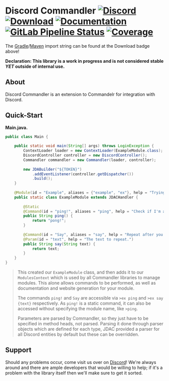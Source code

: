 # Discord Commandler [![Discord][discord-members]][discord] [![Download][bintray-download]][bintray] [![Documentation][docs-shield]][docs] [![GitLab Pipeline Status][gitlab-build]][gitlab] [![Coverage][gitlab-coverage]][gitlab] 
The [Gradle][gradle]/[Maven][maven] import string can be found at the Download badge above!

**Declaration: This library is a work in progress and is not considered stable _YET_ outside of internal use.**

## About
Discord Commandler is an extension to Commandelr for integration with Discord.  

## Quick-Start
**Main.java.**
```java
public class Main {
    
    public static void main(String[] args) throws LoginException {
        ContextLoader loader = new ContextLoader(ExampleModule.class);
        DiscordController controller = new DiscordController();
        Commandler commandler = new Commandler(loader, controller);
    
        new JDABuilder("${TOKEN}")
            .addEventListener(controller.getDispatcher())
            .build();
    }
    
    @Module(id = "Example", aliases = {"example", "ex"}, help = "Trying to show off Commandler!")
    public static class ExampleModule extends JDACHandler {
    
        @Static
        @Command(id = "ping!", aliases = "ping", help = "Check if I'm alive.")
        public String ping() {
            return "pong!";
        }
    
        @Command(id = "Say", aliases = "say", help = "Repeat after you.")
        @Param(id = "text", help = "The text to repeat.")
        public String say(String text) {
            return text;
        }
    }
}
```
> This created our `ExampleModule` class, and then adds it to our `ModulesContext` which is used by all Commandler libraries to manage modules. This alone allows commands to be performed, as well as documentation and website generation for your module.  
>
> The commands `ping!` and `Say` are accessible via `>ex ping` and `>ex say {text}` respectively. As `ping!` is a static command, it can also be accessed without specifying the module name, like `>ping`.  
>
> Parameters are parsed by Commandler, so they just have to be specified in method heads, not parsed. Parsing it done through parser objects which are defined for each type, JDAC provided a parser for all Discord entities by default but these can be overridden.

## Support
Should any problems occur, come visit us over on [Discord][discord]! We're always around and there are
ample developers that would be willing to help; if it's a problem with the library itself then we'll
make sure to get it sorted.

[discord]: https://discord.gg/hprGMaM "Discord Invite"
[discord-members]: https://discordapp.com/api/guilds/184657525990359041/widget.png "Discord Shield"
[bintray]: https://bintray.com/elypia/Commandler/core/_latestVersion "Bintray Latest Version"
[bintray-download]: https://api.bintray.com/packages/elypia/Commandler/core/images/download.svg "Bintray Download Shield"
[docs]: https://commandler.elypia.com/ "Commandler Documentation"
[docs-shield]: https://img.shields.io/badge/Docs-Commandler-blue.svg "Commandler Documentation Shield"
[gitlab]: https://gitlab.com/Elypia/commandler/commits/master "Repository on GitLab"
[gitlab-build]: https://gitlab.com/Elypia/commandler/badges/master/pipeline.svg "GitLab Build Shield"
[gitlab-coverage]: https://gitlab.com/Elypia/commandler/badges/master/coverage.svg "GitLab Coverage Shield"

[gradle]: https://gradle.org/ "Depend via Gradle"
[maven]: https://maven.apache.org/ "Depend via Maven"

[elypia]: https://elypia.com/ "Elypia Homepage"
[night-config]: https://github.com/TheElectronWill/Night-Config "GitHub Repo for Night-Config"
